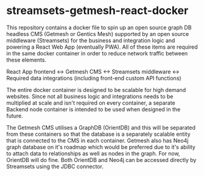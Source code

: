 # streamsets-getmesh-react-docker
This repository contains a docker file to spin up an open source graph DB headless CMS (Getmesh or Gentics Mesh) supported by an open source middleware (Streamsets) for the business and integration logic and powering a React Web App (eventually PWA).  All of these items are required in the same docker container in order to reduce network traffic between these elements.

React App frontend <-> Getmesh CMS <-> Streamsets middleware <-> Required data integrations (including front-end custom API functions)

The entire docker container is designed to be scalable for high demand websites.  Since not all business logic and integrations needs to be multiplied at scale and isn't required on every container, a separate Backend node container is intended to be used when designed in the future.

The Getmesh CMS utilises a GraphDB (OrientDB) and this will be separated from these containers so that the database is a separately scalable entity that is connected to the CMS in each container.  Getmesh also has Neo4j graph database on it's roadmap which would be preferred due to it's ability to attach data to relationships as well as nodes in the graph.  For now, OrientDB will do fine.  Both OrientDB and Neo4j can be accessed directly by Streamsets using the JDBC connector.

